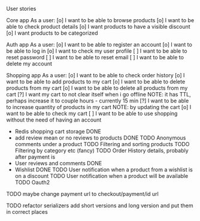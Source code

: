 User stories

Core app
As a user:
[o] I want to be able to browse products
[o] I want to be able to check product details
[o] I want products to have a visible discount
[o] I want products to be categorized


Auth app
As a user:
[o] I want to be able to register an account
[o] I want to be able to log in
[o] I want to check my user profile
[ ] I want to be able to reset password
[ ] I want to be able to reset email
[ ] I want to be able to delete my account


Shopping app
As a user:
[o] I want to be able to check order history
[o] I want to be able to add products to my cart
[o] I want to be able to delete products from my cart
[o] I want to be able to delete all products from my cart
[?] I want my cart to not clear itself when i go offline NOTE: it has TTL, perhaps increase it to couple hours - currently 15 min
[?] I want to be able to increase quantity of products in my cart NOTE: by updating the cart
[o] I want to be able to check my cart 
[ ] I want to be able to use shopping without the need of having an account

- Redis shopping cart storage DONE
- add review mean or no reviews to products DONE
TODO Anonymous comments under a product
TODO Filtering and sorting products
TODO Filtering by category etc (fancy)
TODO Order History details, probably after payment is
- User reviews and comments DONE
- Wishlist DONE
TODO User notification when a product from a wishlist is on a discount
TODO User notification when a product will be available
TODO Oauth2


TODO maybe change payment url to checkout/payment/id url

TODO refactor serializers add short versions and long version and put them in correct places

